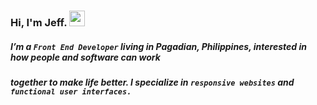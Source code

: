 ### Hi, I'm Jeff. <img src="https://camo.githubusercontent.com/e8e7b06ecf583bc040eb60e44eb5b8e0ecc5421320a92929ce21522dbc34c891/68747470733a2f2f6d656469612e67697068792e636f6d2f6d656469612f6876524a434c467a6361737252346961377a2f67697068792e676966" data-canonical-src="https://media.giphy.com/media/hvRJCLFzcasrR4ia7z/giphy.gif" style="width: 25px; display: inline-block; height: 25px;" data-target="animated-image.originalImage">

##### I’m a ``Front End Developer`` living in Pagadian, Philippines, interested in how people and software can work
##### together to make life better. I specialize in ``responsive websites`` and ``functional user interfaces.``
